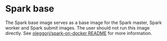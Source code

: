 # Spark base

The Spark base image serves as a base image for the Spark master, Spark worker and Spark submit images. The user should not run this image directly. See [oleggorj/spark-on-docker README](https://github.com/oleggorj/spark-on-docker) for more information.
